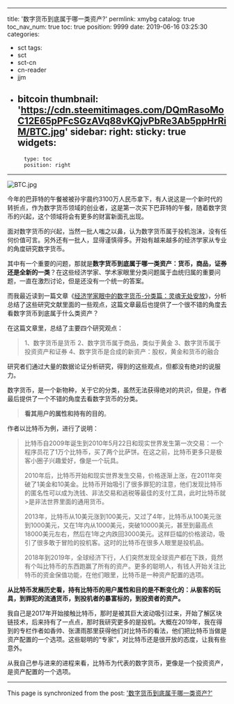 
---
title: '数字货币到底属于哪一类资产?'
permlink: xmybg
catalog: true
toc_nav_num: true
toc: true
position: 9999
date: 2019-06-16 03:25:30
categories:
- sct
tags:
- sct
- sct-cn
- cn-reader
- jjm
- bitcoin
thumbnail: 'https://cdn.steemitimages.com/DQmRasoMoC12E65pPFcSGzAVq88vKQjvPbRe3Ab5ppHrRiM/BTC.jpg'
sidebar:
    right:
        sticky: true
widgets:
    -
        type: toc
        position: right
---


![BTC.jpg](https://cdn.steemitimages.com/DQmRasoMoC12E65pPFcSGzAVq88vKQjvPbRe3Ab5ppHrRiM/BTC.jpg)

今年的巴菲特的午餐被被孙宇晨约3100万人民币拿下，有人说这是一个新时代的转折点，作为数字货币领域的创业者，这是第一次买下巴菲特的午餐，随着数字货币的兴起，这个领域将会有更多的财富新面孔出现。

面对数字货币的兴起，当然一批人嗤之以鼻，认为数字货币属于投机泡沫，没有任何价值可言。另外还有一批人，显得谨慎得多。开始有越来越多的经济学家从专业的角度研究数字货币。

其中有一个重要的问题，那就是**数字货币到底属于哪一类资产：货币，商品，证券还是全新的一类**？在这些经济学家、学术家眼里分类问题属于血统归属的重要问题，一直在激烈讨论，但是还没有一个统一的答案。

而我最近读到一篇文章《[经济学家眼中的数字货币-分类篇：灵魂无处安放](https://m.bihu.com/article/1169942967?i=5QB&c=1&s=1haXBR)》，分析总结了这些研究文献里面的一些观点，这篇文章最后也提供了一个很不错的角度去看数字货币到底属于什么类资产？

在这篇文章里，总结了主要四个研究观点：
>1、数字货币是货币
2、数字货币属于商品，类似于黄金
3、数字货币属于投资资产和证券
4、数字货币是合成的新资产：股权，黄金和货币的融合

研究者们通过大量的数据论证分析研究，得到的这些观点，但都没有绝对的说服力。

数字货币，是一个新物种，关于它的分类，虽然无法获得绝对的共识，但是，作者最后提供了一个不错的角度去看数字货币的分类。

>**看其用户的属性和持有的目的**。

作者以比特币为例，进行了说明：

>比特币自2009年诞生到2010年5月22日和现实世界发生第一次交易：一个程序员花了1万个比特币，买了两个比萨饼。在这之前，比特币更多只是极客小圈子兴趣爱好，像是一个玩具。
>
>2010年后，比特币开始和现实世界发生交易，价格逐渐上涨，在2011年突破了1美金和10美金。比特币开始吸引了很多罪犯的注意，他们发现比特币的匿名性可以成为洗钱、非法交易和逃税等最佳的支付工具，此时比特币就>是非法世界里面的通用货币。
>
>2013年，比特币从10美元涨到100美元，又过了4年，比特币从100美元涨到1000美元，又在1年内从1000美元，突破10000美元，甚至到最高点18000美元左右，然后在1年之内跌回3000美元。这样巨幅的价格波动，吸引了很多敢于冒险的投机客。这时的比特币在很多人眼里是投机品。
>
>2018年到2019年，全球经济下行，人们突然发现全球资产都在下跌，竟然有个叫比特币的东西跑赢了所有的资产。更多的聪明人，有钱人开始关注比特币的资金保值功能，在他们眼里，比特币是一种资产配置的选项。

**从比特币发展历史看，持有比特币的用户属性和目的是不断变化的：从极客的玩具，到罪犯的流通货币，到投机者的暴富标的，到投资者的资产。**

我自己是2017年开始接触比特币，那时是被其巨大波动吸引过来，开始了解区块链技术，后来持有了一点点，那时我研究更多的是投机。大概在2019年，我在得到的专栏作者如香帅、张潇雨那里获得他们对比特币的看法，他们把比特币当做是资产配置的一个选项。这些聪明的“专家”，对比特币还是很开放的态度，让我有些意外。

从我自己参与进来的进程来看，比特币为代表的数字货币，更像是一个投资资产，是资产配置的一个选项。

- - -

This page is synchronized from the post: ['数字货币到底属于哪一类资产?'](https://steemit.com/@yellowbird/xmybg)
